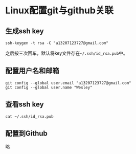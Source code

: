 # Linux配置git与github关联

## 生成ssh key

```shel
ssh-keygen -t rsa -C "a13207123727@gmail.com"
```

之后按三次回车，默认将key文件存在`~/.ssh/id_rsa.pub`中。

## 配置用户名和邮箱

```shell
git config --global user.email "a13207123727@gmail.com"
git config --global user.name "Wesley"
```

## 查看ssh key

```shell
cat ~/.ssh/id_rsa.pub
```

## 配置到Github

略


